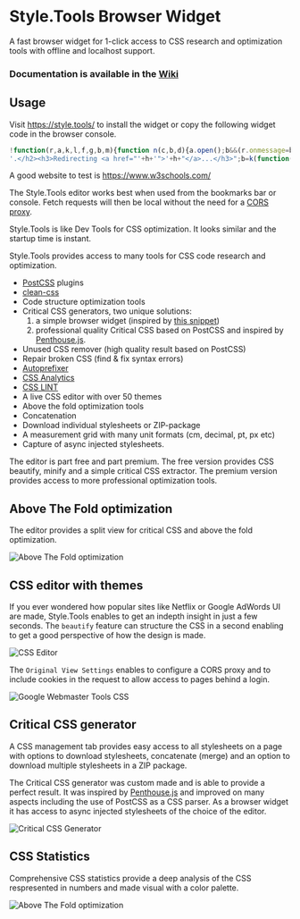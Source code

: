 # Style.Tools Browser Widget

A fast browser widget for 1-click access to CSS research and optimization tools with offline and localhost support.

### Documentation is available in the [Wiki](https://github.com/style-tools/browser-widget/wiki)

## Usage 

Visit https://style.tools/ to install the widget or copy the following widget code in the browser console. 

```javascript
!function(r,a,k,l,f,g,b,m){function n(c,b,d){a.open();b&&(r.onmessage=b);d&&a.addEventListener("securitypolicyviolation",d);a.write(c);a.close()}f="https://style.tools/";g="Style.Tools";var c=a.createElement("script");c.src=f+"x.js";c.onerror=function(){function p(d){if(c=d?d.violatedDirective:0){if("script-src"==c||m)return;m=1;b&&l(b)}if(!q){var h=f+"#"+a.location;a.getElementById("e").innerHTML='<h2 style="color:red;">'+g+(c?' blocked by CSP <font color="blue">'+c+"</font>":" failed to load")+
'.</h2><h3>Redirecting <a href="'+h+'">'+h+"</a>...</h3>";b=k(function(){a.location.href=h},3E3)}}var q;n("<h2>Loading "+g+" via Service Worker...</h2><iframe src="+f+'go height=50></iframe><p id="e"></p>',function(a){q=1;b&&l(b);n("<script>"+a.data+"\x3c/script>")},p);b=k(p,2E3)};a.head.appendChild(c)}(window,document,setTimeout,clearTimeout);
```

A good website to test is https://www.w3schools.com/

The Style.Tools editor works best when used from the bookmarks bar or console. Fetch requests will then be local without the need for a [CORS proxy](https://gist.github.com/jimmywarting/ac1be6ea0297c16c477e17f8fbe51347).

Style.Tools is like Dev Tools for CSS optimization. It looks similar and the startup time is instant.

Style.Tools provides access to many tools for CSS code research and optimization. 

- [PostCSS](https://github.com/postcss/) plugins
- [clean-css](https://github.com/jakubpawlowicz/clean-css)
- Code structure optimization tools
- Critical CSS generators, two unique solutions:
	1) a simple browser widget (inspired by [this snippet](https://gist.github.com/PaulKinlan/6284142))
	2) professional quality Critical CSS based on PostCSS and inspired by [Penthouse.js](https://github.com/pocketjoso/penthouse).
- Unused CSS remover (high quality result based on PostCSS)
- Repair broken CSS (find & fix syntax errors)
- [Autoprefixer](https://github.com/postcss/autoprefixer)
- [CSS Analytics](https://github.com/cssstats/cssstats)
- [CSS LINT](https://github.com/CSSLint/csslint)
- A live CSS editor with over 50 themes
- Above the fold optimization tools
- Concatenation
- Download individual stylesheets or ZIP-package
- A measurement grid with many unit formats (cm, decimal, pt, px etc)
- Capture of async injected stylesheets.

The editor is part free and part premium. The free version provides CSS beautify, minify and a simple critical CSS extractor. The premium version provides access to more professional optimization tools. 

## Above The Fold optimization

The editor provides a split view for critical CSS and above the fold optimization.

![Above The Fold optimization](https://github.com/style-tools/browser-widget/blob/master/images/above-the-fold.png)

## CSS editor with themes

If you ever wondered how popular sites like Netflix or Google AdWords UI are made, Style.Tools enables to get an indepth insight in just a few seconds. The `beautify` feature can structure the CSS in a second enabling to get a good perspective of how the design is made.

![CSS Editor](https://github.com/style-tools/browser-widget/blob/master/images/css-editor.png)

The `Original View Settings` enables to configure a CORS proxy and to include cookies in the request to allow access to pages behind a login.

![Google Webmaster Tools CSS](https://github.com/style-tools/browser-widget/blob/master/images/editor-signed-in.png)

## Critical CSS generator

A CSS management tab provides easy access to all stylesheets on a page with options to download stylesheets, concatenate (merge) and an option to download multiple stylesheets in a ZIP package.

The Critical CSS generator was custom made and is able to provide a perfect result. It was inspired by [Penthouse.js](https://github.com/pocketjoso/penthouse) and improved on many aspects including the use of PostCSS as a CSS parser. As a browser widget it has access to async injected stylesheets of the choice of the editor.

![Critical CSS Generator](https://github.com/style-tools/browser-widget/blob/master/images/css-settings.png)

## CSS Statistics

Comprehensive CSS statistics provide a deep analysis of the CSS respresented in numbers and made visual with a color palette.

![Above The Fold optimization](https://github.com/style-tools/browser-widget/blob/master/images/css-stats.png)